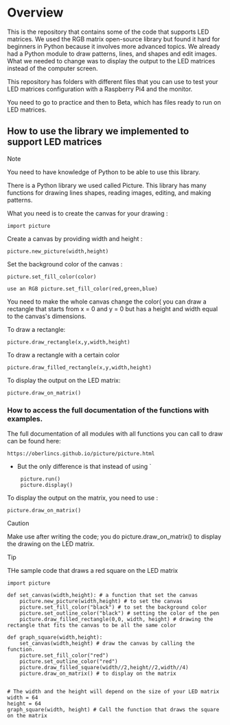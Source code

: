 # Overview

This is the repository that contains some of the code that supports LED matrices. We used the RGB matrix open-source library but found it hard for beginners in Python because it involves more advanced topics. We already had a Python module to draw patterns, lines, and shapes and edit images. What we needed to change was to display the output to the LED matrices instead of the computer screen.

This repository has folders with different files that you can use to test your LED matrices configuration with a Raspberry Pi4 and the monitor. 

You need to go to practice and then to Beta, which has files ready to run on LED matrices.

## How to use the library we implemented to support LED matrices
> [!NOTE]
> You need to have knowledge of Python to be able to use this library.

There is a Python library we used called Picture. This library has many functions for drawing lines shapes, reading images, editing, and making patterns. 

What you need is to create the canvas for your drawing :

	import picture

Create a canvas by providing width and height :

	picture.new_picture(width,height)

 Set the background color of the canvas :
 
 	picture.set_fill_color(color)
 
	use an RGB picture.set_fill_color(red,green,blue)

 You need to make the whole canvas change the color( you can draw a rectangle that starts from x = 0 and y = 0 but has a height and width equal to the canvas's dimensions.

To draw a rectangle:

	picture.draw_rectangle(x,y,width,height)

To draw a rectangle with a certain color

	picture.draw_filled_rectangle(x,y,width,height)

 To display the output on the LED matrix:

 	picture.draw_on_matrix()
 
### How to access the full documentation of the functions with examples.

The full documentation of all modules with all functions you can call to draw can be found here:

	https://oberlincs.github.io/picture/picture.html

 * But the only difference is that instead of using `

		picture.run()
		picture.display()

To display the output on the matrix, you need to use :

	picture.draw_on_matrix()

> [!CAUTION]
> Make use after writing the code; you do picture.draw_on_matrix() to display the drawing on the LED matrix.

> [!TIP]
> THe sample code that draws a red square on the LED matrix

	import picture
	
	def set_canvas(width,height): # a function that set the canvas
		picture.new_picture(width,height) # to set the canvas 
		picture.set_fill_color("black") # to set the background color
		picture.set_outline_color("black") # setting the color of the pen
		picture.draw_filled_rectangle(0,0, width, height) # drawing the rectangle that fits the canvas to be all the same color
	
	def graph_square(width,height):
		set_canvas(width,height) # draw the canvas by calling the function.
		picture.set_fill_color("red") 
		picture.set_outline_color("red")
		picture.draw_filled_square(width//2,height//2,width//4)
		picture.draw_on_matrix() # to display on the matrix
	
	
	# The width and the height will depend on the size of your LED matrix
	width = 64
	height = 64
	graph_square(width, height) # Call the function that draws the square on the matrix
		
	 

 	
 
 


